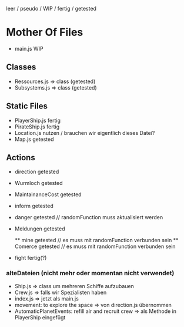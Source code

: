 leer / pseudo / WIP / fertig / getested

# Mother Of Files

* main.js                   WIP

## Classes 

* Ressources.js => class    (getested)
* Subsystems.js => class    (getested)

## Static Files

* PlayerShip.js             fertig
* PirateShip.js             fertig
* Location.js               nutzen / brauchen wir eigentlich dieses Datei?
* Map.js                    getested

## Actions

* direction                 getested
* Wurmloch                  getested
* MaintainanceCost          getested
* inform                    getested
* danger                    getested // randomFunction muss aktualisiert werden
* Meldungen                 getested
    
    ** mine                 getested // es muss mit randomFunction verbunden sein
    ** Comerce              getested // es muss mit randomFunction verbunden sein

* fight                     fertig(?)


### alteDateien (nicht mehr oder momentan nicht verwendet)

* Ship.js => class um mehreren Schiffe aufzubauen
* Crew.js => falls wir Spezialisten haben
* index.js => jetzt als main.js
* movement: to explore the space => von direction.js übernommen
* AutomaticPlanetEvents: refill air and recruit crew => als Methode in PlayerShip eingefügt